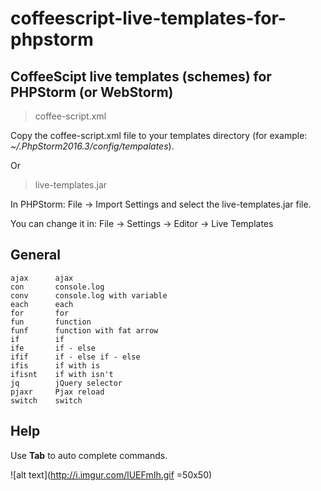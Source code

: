 # coffeescript-live-templates-for-phpstorm
## CoffeeScipt live templates (schemes) for PHPStorm (or WebStorm)

> coffee-script.xml

Copy the coffee-script.xml file to your templates directory (for example: *~/.PhpStorm2016.3/config/tempalates*).

Or

> live-templates.jar

In PHPStorm: File -> Import Settings and select the live-templates.jar file.

You can change it in: File -> Settings -> Editor -> Live Templates 

## General
```
ajax      ajax
con       console.log
conv      console.log with variable
each      each
for       for
fun       function
funf      function with fat arrow
if        if
ife       if - else
ifif      if - else if - else
ifis      if with is
ifisnt    if with isn't
jq        jQuery selector
pjaxr     Pjax reload
switch    switch
```
## Help
Use **Tab** to auto complete commands.

![alt text](http://i.imgur.com/lUEFmIh.gif =50x50)
